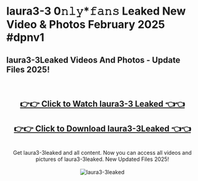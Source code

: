 # laura3-3 0𝚗𝚕𝚢*𝚏𝚊𝚗𝚜 Leaked New Video & Photos February 2025 #dpnv1

<h2>laura3-3Leaked Videos And Photos - Update Files 2025!</h2>
<br>
<div align="center">
<h2><a href="https://mediaupload.pro?title=laura3-3&ref=11F" rel="nofollow">👉👉 Click to Watch laura3-3 Leaked 👈👈</a></h2>
<h2><a href="https://mediaupload.pro?title=laura3-3&ref=11F" rel="nofollow">👉👉 Click to Download laura3-3Leaked 👈👈</a></h2>
<br>
Get laura3-3leaked and all content. Now you can access all videos and pictures of laura3-3leaked. New Updated Files 2025!
<br>
<br>
<a href="https://mediaupload.pro?title=laura3-3&ref=11F" rel="nofollow" data-target="animated-image.originalLink"><img src="https://i.ibb.co/Gkj2r4b/banner.png" alt="laura3-3leaked" style="max-width: 100%; display: inline-block;" data-target="animated-image.originalImage"></a>
</div>
<br>


